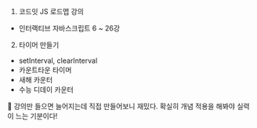 1. 코드잇 JS 로드맵 강의
- 인터랙티브 자바스크립트 6 ~ 26강 

2. 타이머 만들기
- setInterval, clearInterval
- 카운트타운 타이머
- 새해 카운터
- 수능 디데이 카운터

🫠 강의만 들으면 늘어지는데 직접 만들어보니 재밌다. 확실히 개념 적용을 해봐야 실력이 느는 기분이다!